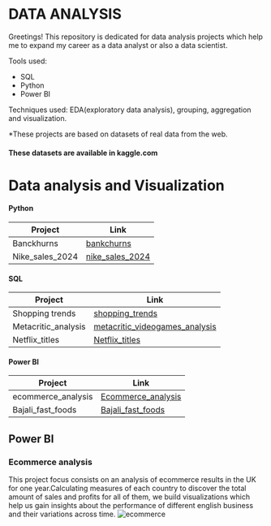 # DATA ANALYSIS
Greetings!
This repository is dedicated for data analysis projects which help me to expand my career as a data analyst or also a data scientist.

Tools used: 
- SQL
- Python
- Power BI

Techniques used: EDA(exploratory data analysis), grouping, aggregation and visualization.

*These projects are based on datasets of real data from the web.

#### These datasets are available in kaggle.com 



 # Data analysis and Visualization


 #### Python 
   Project     | Link  
   ------------- | --------
   Banckhurns   |  [bankchurns](Python/data_analysis_visualizations/bankchurns.ipynb)
  Nike_sales_2024 |   [nike_sales_2024](Python/data_analysis_visualizations/nike_sales_2024.ipynb)
  




 
      
      
 
 



 
#### SQL
Project | Link
------- | --------
Shopping trends        | [shopping_trends](SQL/shopping_trends.sql)
Metacritic_analysis | [metacritic_videogames_analysis](SQL/videogames_analysis.sql)
Netflix_titles | [Netflix_titles](SQL/netflix_titles.sql)



#### Power BI


Project | Link
-----   | -------
ecommerce_analysis | [Ecommerce_analysis](power_bi/ecommerce_transactions.pbix)
Bajali_fast_foods | [Bajali_fast_foods](power_bi/Bajali_fast_foods.pbix)





## Power BI

### Ecommerce analysis 

This project focus consists on an analysis of ecommerce results in the UK for one year.Calculating measures of each country to discover the total amount of sales and profits for all of them, we build visualizations which help us gain insights about the performance of different english business and their variations across time.
![ecommerce](C:\Users\CR\Desktop\dataset-cover.jpg)







 
  

 





 


